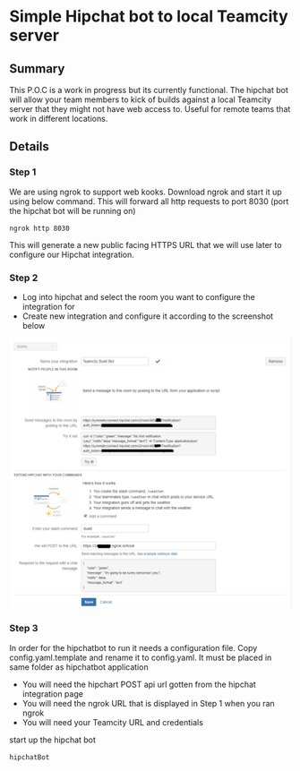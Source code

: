 # Simple Hipchat bot to local Teamcity server

## Summary
This P.O.C is a work in progress but its currently functional. The hipchat bot will allow your team members to kick of builds against a local Teamcity server that they might not have web access to. Useful for remote teams that work in different locations.

## Details

### Step 1

We are using ngrok to support web kooks. Download ngrok and start it up using below command. This will forward all http requests to port 8030 (port the hipchat bot will be running on)

    ngrok http 8030

This will generate a new public facing HTTPS URL that we will use later to configure our Hipchat integration.

### Step 2

- Log into hipchat and select the room you want to configure the integration for
- Create new integration and configure it according to the screenshot below

![](hipchatintegration.png)

### Step 3

In order for the hipchatbot to run it needs a configuration file. Copy config.yaml.template and rename it to config.yaml. It must be placed in same folder as hipchatbot application

- You will need the hipchart POST api url gotten from the hipchat integration page
- You will need the ngrok URL that is displayed in Step 1 when you ran ngrok
- You will need your Teamcity URL and credentials

start up the hipchat bot


    hipchatBot




